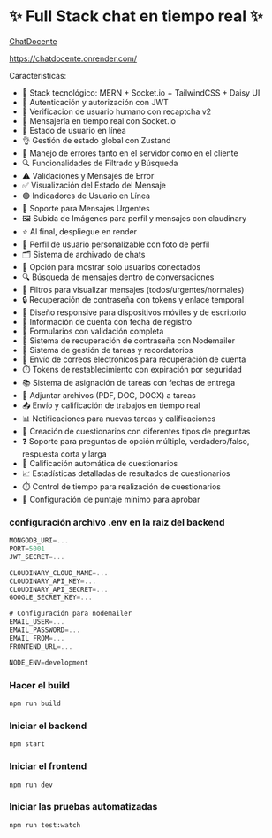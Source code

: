 # ✨ Full Stack chat en tiempo real ✨

[ChatDocente](/frontend/public/screenshot-readme.png)

https://chatdocente.onrender.com/

Caracteristicas:

- 🌟 Stack tecnológico: MERN + Socket.io + TailwindCSS + Daisy UI
- 🎃 Autenticación y autorización con JWT
- 👋 Verificacion de usuario humano con recaptcha v2
- 👾 Mensajería en tiempo real con Socket.io
- 🚀 Estado de usuario en línea
- 👌 Gestión de estado global con Zustand
- 🐞 Manejo de errores tanto en el servidor como en el cliente
- 🔍 Funcionalidades de Filtrado y Búsqueda
- ⚠️ Validaciones y Mensajes de Error
- ✅ Visualización del Estado del Mensaje
- 🟢 Indicadores de Usuario en Línea
- 🚨 Soporte para Mensajes Urgentes
- 🖼️ Subida de Imágenes para perfil y mensajes con claudinary
- ⭐ Al final, despliegue en render
- 📇 Perfil de usuario personalizable con foto de perfil
- 🗂️ Sistema de archivado de chats
- 🔔 Opción para mostrar solo usuarios conectados
- 🔍 Búsqueda de mensajes dentro de conversaciones
- 🔄 Filtros para visualizar mensajes (todos/urgentes/normales)
- 🔒 Recuperación de contraseña con tokens y enlace temporal
- 📱 Diseño responsive para dispositivos móviles y de escritorio
- 📆 Información de cuenta con fecha de registro
- 📝 Formularios con validación completa
- 📨 Sistema de recuperación de contraseña con Nodemailer
- 📅 Sistema de gestión de tareas y recordatorios
- 📧 Envío de correos electrónicos para recuperación de cuenta
- ⏱️ Tokens de restablecimiento con expiración por seguridad
- 📚 Sistema de asignación de tareas con fechas de entrega
- 📎 Adjuntar archivos (PDF, DOC, DOCX) a tareas
- 📤 Envío y calificación de trabajos en tiempo real
- 📊 Notificaciones para nuevas tareas y calificaciones
- 📝 Creación de cuestionarios con diferentes tipos de preguntas
- ❓ Soporte para preguntas de opción múltiple, verdadero/falso, respuesta corta y larga
- 🔢 Calificación automática de cuestionarios
- 📈 Estadísticas detalladas de resultados de cuestionarios
- ⏱️ Control de tiempo para realización de cuestionarios
- 🎯 Configuración de puntaje mínimo para aprobar

### configuración archivo .env en la raiz del backend

```js
MONGODB_URI=...
PORT=5001
JWT_SECRET=...

CLOUDINARY_CLOUD_NAME=...
CLOUDINARY_API_KEY=...
CLOUDINARY_API_SECRET=...
GOOGLE_SECRET_KEY=...

# Configuración para nodemailer
EMAIL_USER=...
EMAIL_PASSWORD=...
EMAIL_FROM=...
FRONTEND_URL=...

NODE_ENV=development
```

### Hacer el build

```shell
npm run build
```

### Iniciar el backend

```shell
npm start
```

### Iniciar el frontend

```shell
npm run dev
```

### Iniciar las pruebas automatizadas

```shell
npm run test:watch
```
